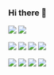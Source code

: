 ### Hi there 👋

<img src="https://img.shields.io/badge/React-61dafb?style=flat-square&logo=React&logoColor=white"/></a>
<img src="https://img.shields.io/badge/css-1572B6?style=flat-square&logo=css3&logoColor=white"/></a>

<img src="https://img.shields.io/badge/ReactNative-61dafb?style=flat-square&logo=ReactNative&logoColor=white"/></a>
<img src="https://img.shields.io/badge/javascript-007acc?style=flat-square&logo=javascript&logoColor=white"/></a>
<img src="https://img.shields.io/badge/Typescript-007acc?style=flat-square&logo=typescript&logoColor=white"/></a>
<img src="https://img.shields.io/badge/MobX-764ABC?style=flat-square&logo=redux&logoColor=white"/></a>

<img src="https://img.shields.io/badge/c-61dafb?style=flat-square&logo=c&logoColor=white"/></a>
<img src="https://img.shields.io/badge/Django-61dafb?style=flat-square&logo=Django&logoColor=white"/></a>
<img src="https://img.shields.io/badge/Mysql-61dafb?style=flat-square&logo=Mysql&logoColor=white"/></a>
<img src="https://img.shields.io/badge/aws-61dafb?style=flat-square&logo=aws&logoColor=white"/></a>


<!--
**sdm1230/sdm1230** is a ✨ _special_ ✨ repository because its `README.md` (this file) appears on your GitHub profile.

Here are some ideas to get you started:

- 🔭 I’m currently working on ...
- 🌱 I’m currently learning ...
- 👯 I’m looking to collaborate on ...
- 🤔 I’m looking for help with ...
- 💬 Ask me about ...
- 📫 How to reach me: ...
- 😄 Pronouns: ...
- ⚡ Fun fact: ...
-->
